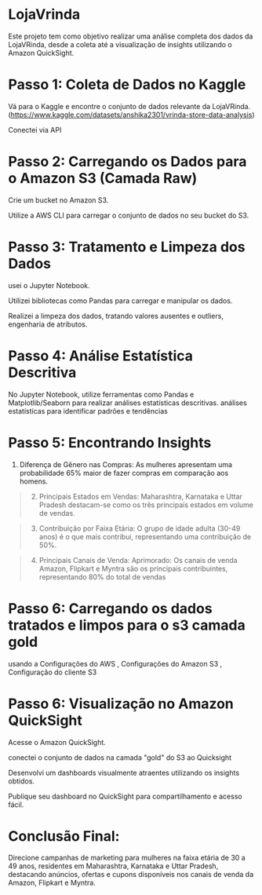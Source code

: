 # LojaVrinda

Este projeto tem como objetivo realizar uma análise completa dos dados da LojaVRinda, desde a coleta até a visualização de insights utilizando o Amazon QuickSight.


# Passo 1: Coleta de Dados no Kaggle

Vá para o Kaggle e encontre o conjunto de dados relevante da LojaVRinda.(https://www.kaggle.com/datasets/anshika2301/vrinda-store-data-analysis)

Conectei via API

# Passo 2: Carregando os Dados para o Amazon S3 (Camada Raw)
Crie um bucket no Amazon S3.

Utilize a AWS CLI para carregar o conjunto de dados no seu bucket do S3.


# Passo 3: Tratamento e Limpeza dos Dados

usei  o Jupyter Notebook.

Utilizei bibliotecas como Pandas para carregar e manipular os dados.

Realizei a limpeza dos dados, tratando valores ausentes e outliers, engenharia de atributos.


# Passo 4: Análise Estatística Descritiva

No Jupyter Notebook, utilize ferramentas como Pandas e Matplotlib/Seaborn para realizar análises estatísticas descritivas.
análises estatísticas para identificar padrões e tendências



# Passo 5: Encontrando Insights

1. Diferença de Gênero nas Compras:
As mulheres apresentam uma probabilidade 65% maior de fazer compras em comparação aos homens.

> 2. Principais Estados em Vendas:
Maharashtra, Karnataka e Uttar Pradesh destacam-se como os três principais estados em volume de vendas.

> 3. Contribuição por Faixa Etária:
O grupo de idade adulta (30-49 anos) é o que mais contribui, representando uma contribuição de 50%.

>4. Principais Canais de Venda:
Aprimorado: Os canais de venda Amazon, Flipkart e Myntra são os principais contribuintes, representando 80% do total de vendas



# Passo 6: Carregando os dados tratados e limpos para o s3 camada gold

usando a Configurações do AWS ,  Configurações do Amazon S3 , Configuração do cliente S3



# Passo 6: Visualização no Amazon QuickSight

Acesse o Amazon QuickSight.

 conectei o conjunto de dados na camada "gold" do S3 ao Quicksight

Desenvolvi um dashboards visualmente atraentes utilizando os insights obtidos.

Publique seu dashboard no QuickSight para compartilhamento e acesso fácil.


# Conclusão Final:
Direcione campanhas de marketing para mulheres na faixa etária de 30 a 49 anos, residentes em Maharashtra, Karnataka e Uttar Pradesh, destacando anúncios, ofertas e cupons disponíveis nos canais de venda da Amazon, Flipkart e Myntra.











